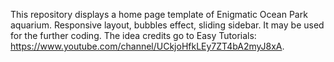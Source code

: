 This repository displays a home page template of Enigmatic Ocean Park aquarium.
Responsive layout, bubbles effect, sliding sidebar.
It may be used for the further coding.
The idea credits go to Easy Tutorials: https://www.youtube.com/channel/UCkjoHfkLEy7ZT4bA2myJ8xA.
